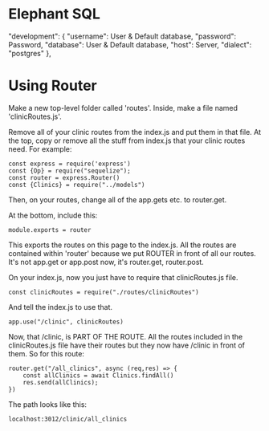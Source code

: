 # Elephant SQL 

  "development": {
    "username": User & Default database,
    "password": Password,
    "database": User & Default database,
    "host": Server,
    "dialect": "postgres"
  },

# Using Router

Make a new top-level folder called 'routes'. Inside, make a file named 'clinicRoutes.js'. 

Remove all of your clinic routes from the index.js and put them in that file. At the top, copy or remove all the stuff from index.js that your clinic routes need. For example: 

    const express = require('express')
    const {Op} = require("sequelize");
    const router = express.Router()
    const {Clinics} = require("../models")

Then, on your routes, change all of the app.gets etc. to router.get.

At the bottom, include this:

    module.exports = router

This exports the routes on this page to the index.js. All the routes are contained within 'router' because we put ROUTER in front of all our routes. It's not app.get or app.post now, it's router.get, router.post.

On your index.js, now you just have to require that clinicRoutes.js file. 

    const clinicRoutes = require("./routes/clinicRoutes")

And tell the index.js to use that. 

    app.use("/clinic", clinicRoutes)

Now, that /clinic, is PART OF THE ROUTE. All the routes included in the clinicRoutes.js file have their routes but they now have /clinic in front of them. So for this route:

    router.get("/all_clinics", async (req,res) => {
        const allClinics = await Clinics.findAll()
        res.send(allClinics);
    })

The path looks like this:

    localhost:3012/clinic/all_clinics

